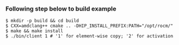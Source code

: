 ### Following step below to build example

```console
$ mkdir -p build && cd build
$ CXX=amdclang++ cmake .. -DHIP_INSTALL_PREFIX:PATH="/opt/rocm/"
$ make && make install
$ ./bin/client 1 # '1' for element-wise copy; '2' for activation
```

